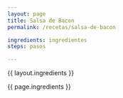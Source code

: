 ```yaml
---
layout: page
title: Salsa de Bacon
permalink: /recetas/salsa-de-bacon

ingredients: ingredientes
steps: pasos

---
```


{{ layout.ingredients }}

{{ page.ingredients }}